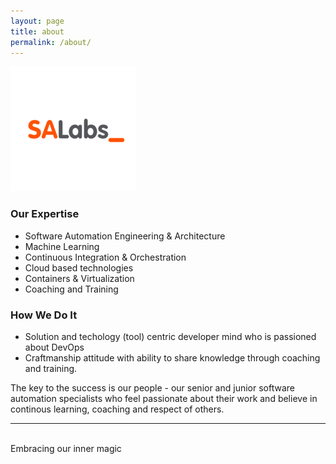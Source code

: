 ```yaml
---
layout: page
title: about
permalink: /about/
---
```


<img class="col one right" src="/img/salabssquare.png">


### Our Expertise

 * Software Automation Engineering & Architecture
 * Machine Learning
 * Continuous Integration & Orchestration
 * Cloud based technologies
 * Containers & Virtualization
 * Coaching and Training

### How We Do It

 * Solution and techology (tool) centric developer mind who is passioned about DevOps
 * Craftmanship attitude with ability to share knowledge through coaching and training.

The key to the success is our people - our senior and junior software automation specialists who feel passionate about their work and believe in continous learning, coaching and respect of others.

<hr/>
<br/>
<span class="contacticon center">
	<a href="mailto:{{ site.email}}"><i class="fa fa-envelope-square"></i></a>
	<a href="https://github.com/{{ site.github_username}}" target="_blank"><i class="fa fa-github-square"></i></a>
	<a href="https://www.linkedin.com/company/salabs" target="_blank"><i class="fa fa-linkedin-square"></i></a>
	<a href="https://twitter.com/{{ site.twitter_username }}" target="_blank"><i class="fa fa-twitter-square"></i></a>
</span>

<div class="col three caption">
	Embracing our inner magic
</div>

